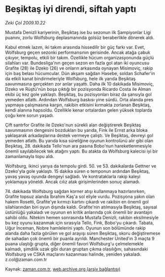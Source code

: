 # Beşiktaş iyi direndi, siftah yaptı

*Zeki Çol 2009.10.22*

<tr><td class="metin" colspan="2" style="padding-top: 20px; padding-left: 5px; ">Mustafa Denizli kariyerinin, Beşiktaş ise bu sezonun ilk Şampiyonlar Ligi puanını, zorlu Wolfsburg deplasmanında golsüz beraberlikle dönerek aldı.</td></tr><tr><td class="metin" colspan="2" style="padding-top: 20px; padding-left: 5px; "><p>Kabul etmek lazım, iki takım arasında hissedilir bir güç farkı var. Evet, Wolfsburg geçen sezonki performansının gerisinde. Ancak atağa çabuk çıkıyor, tempolu, etkili bir takım. Özellikle hücum organizasyonunda güçlü silahları var. Bundesliga'nın geçen sezon en fazla gol atan iki oyuncusu Grafite (28) ile Dzeko (26) ve onların arkasında oynayan Misimoviç, rakip için baş belası hücumcular. Dün akşam sağdan Hasebe, soldan Schafer'in da etkili kanat bindirmeleriyle Wolfsburg, hele ilk yarıda Beşiktaş savunmasına gerçekten zor anlar yaşattı. Daha ilk 10 dakikada Misimoviç, Dzeko ve Rüştü'nün boşa çıktığı bir pozisyonda Ricardo Costa ile Alman ekibi üç kez gole yaklaştı. Beşiktaş, bu pozisyonları biraz da şansıyla gol yemeden atlattı. Ardından Wolfsburg baskısı yine sürdü. Orta alanda pres yapmaya çalışmasına karşın, rakibin etkisini kırmakta zorlanan Beşiktaş, kendi alanına hapsoldu. Özellikle kenar ortalardan gelen yüksek toplarda çoğu kere sorun yaşadı.
<p>Çift santrfor Grafite ile Dzeko'nun sürekli alan değiştirerek Beşiktaş savunmasının dengesini bozdukları bu yarıda, Fink ile Ernst arka bloka yaklaşarak arkadaşlarına destek vermeye çalıştı. Ve Beşiktaş, devreyi gol yemeden atlattı. Bu yarıda kısa süreliğine oyunun kontrolünü alır gibi olan Beşiktaş, 28. dakikada Tello'nun ara pasına Bobo'nun hareketlenmesiyle önemli sayılabilecek tek atağını yaptı. Bu atakta da Wolfsburg kalecisi iyi bir zamanlamayla topu aldı.
<p>Wolfsburg, ikinci yarıya da tempolu girdi. 50. ve 53. dakikalarda Gettner ve Dzeko'yla gole yaklaştı. 15 dakika süren o temponun ardından Beşiktaş, yavaş yavaş oyunda dengeyi sağladı. Ve kontrataklarla rakip kaleyi yoklamaya yöneldi. Ancak cılız atak girişimlerinden sonuç alamadı.
<p>74. dakikada Wolfsburg sağdan korner atışı kullanmaya hazırlanırken, Grafite topsuz alanda İbrahim Kaş'a sol eliyle vurdu. Pozisyona yakın olan hakem Rosetti, Grafite'ye kırmızı kartını çıkardı ve rakibin en önemli gol silahlarından biri oyun dışında kaldı. Grafite'nin atılmasıyla Beşiktaş, sayısal üstünlüğü yakaladı ve oyunun en kritik anlarında çok önemli bir avantajın sahibi oldu. Nitekim hemen sonrasında Mustafa Denizli, rakibin eksilmesiyle bu kez oyunu kazanmak için sırasıyla Tello, Fink, Bobo'yu çıkardı. Tabata, Uğur İnceman, Nobre hamlelerini yaptı. Oyunun son bölümünde rakip alanda daha fazla görülen ve gol arayışı süren Beşiktaş, skoru değiştiremese de sahadan çok önemli bir puanla ayrıldı. Manchester United'ın 3 maçta 9 puana ulaştığı grupta, diğer önemli favori Wolfsburg'u çelmelemekle kalmadı, şimdilik uzak gibi duran gruptan çıkma olasılığını, sahasındaki Wolfsburg ve CSKA maçlarını kazanması halinde, yeniden yakaladı. z.col@za­man.com.tr<br/></p></p></p></p></td></tr>

Kaynak: [zaman.com.tr](http://zaman.com.tr/yazar.do?yazino=906356), [web.archive.org (arşiv bağlantısı)](http://web.archive.org/web/20100122085551/http://www.zaman.com.tr:80/yazar.do?yazino=906356)
